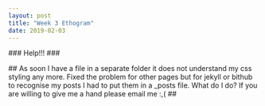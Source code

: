```yaml
---
layout: post
title: "Week 3 Ethogram"
date: 2019-02-03
---
```

<div class="blurb">
<p>
### Help!!! ###
  </p>
<p>
  ## As soon I have a file in a separate folder it does not understand my css styling any more. Fixed the problem for other pages but for jekyll or bithub to recognise my posts I had to put them in a _posts file. What do I do? If you are willing to give me a hand please email me :,( ##
  </p>

</div><!-- /.blurb -->

